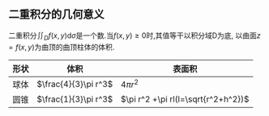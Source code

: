 ## 二重积分的几何意义
二重积分$\iint_D f(x, y)\mathrm{d}\sigma$是一个数.当$f(x,y)\ge 0$时,其值等干以积分域D为底, 以曲面$z=f(x,y)$为曲顶的曲顶柱体的体积.

| 形状 | 体积                 | 表面积                              |
| ---  | ---                  | ---                                 |
| 球体 | $\frac{4}{3}\pi r^3$ | $4\pi r^2$                          |
| 圆锥 | $\frac{1}{3}\pi r^3$ | $\pi r^2 +\pi rl(l=\sqrt{r^2+h^2})$ |
